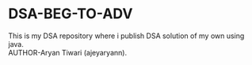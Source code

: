 # DSA-BEG-TO-ADV
This is my DSA repository where i publish DSA solution of my own using java.
<br>
AUTHOR-Aryan Tiwari (ajeyaryann).
